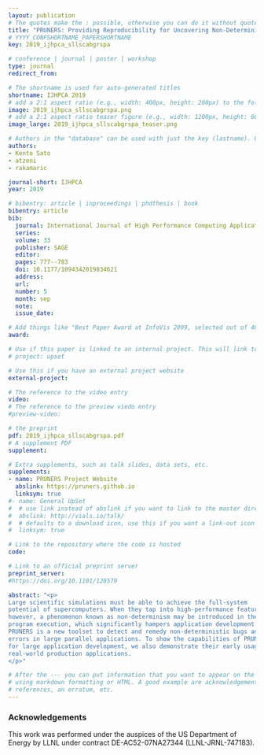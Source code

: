 ```yaml
---
layout: publication
# The quotes make the : possible, otherwise you can do it without quotes
title: "PRUNERS: Providing Reproducibility for Uncovering Non-Deterministic Errors in Runs on Supercomputers"
# YYYY_CONFSHORTNAME_PAPERSHORTNAME
key: 2019_ijhpca_sllscabgrspa

# conference | journal | poster | workshop
type: journal
redirect_from:

# The shortname is used for auto-generated titles
shortname: IJHPCA 2019
# add a 2:1 aspect ratio (e.g., width: 400px, height: 200px) to the folder /assets/images/papers/
image: 2019_ijhpca_sllscabgrspa.png
# add a 2:1 aspect ratio teaser figure (e.g., width: 1200px, height: 600px) to the folder /assets/images/papers/
image_large: 2019_ijhpca_sllscabgrspa_teaser.png

# Authors in the "database" can be used with just the key (lastname). Others can be written properly.
authors:
- Kento Sato
- atzeni
- rakamaric

journal-short: IJHPCA
year: 2019

# bibentry: article | inproceedings | phdthesis | book
bibentry: article
bib:
  journal: International Journal of High Performance Computing Applications (IJHPCA)
  series:
  volume: 33
  publisher: SAGE
  editor:
  pages: 777--783
  doi: 10.1177/1094342019834621
  address:
  url:
  number: 5
  month: sep
  note:
  issue_date:

# Add things like "Best Paper Award at InfoVis 2099, selected out of 4000 submissions"
award:

# Use if this paper is linked to an internal project. This will link to the project site
# project: upset

# Use this if you have an external project website
external-project:

# The reference to the video entry
video:
# The reference to the preview viedo entry
#preview-video:

# the preprint
pdf: 2019_ijhpca_sllscabgrspa.pdf
# A supplement PDF
supplement:

# Extra supplements, such as talk slides, data sets, etc.
supplements:
- name: PRUNERS Project Website
  abslink: https://pruners.github.io
  linksym: true
#- name: General UpSet
#  # use link instead of abslink if you want to link to the master directory
#  abslink: http://vials.io/talk/
#  # defaults to a download icon, use this if you want a link-out icon
#  linksym: true

# Link to the repository where the code is hosted
code:

# Link to an official preprint server
preprint_server:
#https://doi.org/10.1101/128579

abstract: "<p>
Large scientific simulations must be able to achieve the full-system
potential of supercomputers. When they tap into high-performance features,
however, a phenomenon known as non-determinism may be introduced in their
program execution, which significantly hampers application development.
PRUNERS is a new toolset to detect and remedy non-deterministic bugs and
errors in large parallel applications. To show the capabilities of PRUNERS
for large application development, we also demonstrate their early usage on
real-world production applications.
</p>"

# After the --- you can put information that you want to appear on the website
# using markdown formatting or HTML. A good example are acknowledgements, extra
# references, an erratum, etc.
---
```

### Acknowledgements

This work was performed under the auspices of the US Department of Energy by
LLNL under contract DE-AC52-07NA27344 (LLNL-JRNL-747183).

